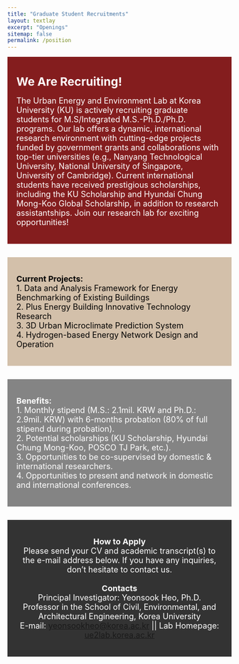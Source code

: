 ```yaml
---
title: "Graduate Student Recruitments"
layout: textlay
excerpt: "Openings"
sitemap: false
permalink: /position
---
```


<style>
  .container1 {
    background-color: #841D1E;
    color: white;
    padding: 20px;
    margin-bottom: 30px;
    text-align: justified; 
  }

  .container2 {
    background-color: #D3C0AA;
    padding: 20px;
    margin-bottom: 30px;
  }

  .container3 {
    background-color: #848484;
    color: white;
    padding: 20px;
    margin-bottom: 30px;
  }

  .container4 {
    background-color: #333333; /* Darker background color */
    color: white;
    padding: 20px;
    margin-bottom: 30px;
    text-align: center; /* Center text within the container */
  }
</style>

<div class="container1">
  <p style="margin-bottom: 18px; margin-top: 20px;">
    <strong style="font-size: 26px;">We Are Recruiting!</strong><br> 
    <br>
    <span style="font-size: 18px;">The Urban Energy and Environment Lab at Korea University (KU) is actively recruiting graduate students for M.S/Integrated M.S.-Ph.D./Ph.D. programs. Our lab offers a dynamic, international research environment with cutting-edge projects funded by government grants and collaborations with top-tier universities (e.g., Nanyang Technological University, National University of Singapore, University of Cambridge). Current international students have received prestigious scholarships, including the KU Scholarship and Hyundai Chung Mong-Koo Global Scholarship, in addition to research assistantships. Join our research lab for exciting opportunities!</span>
  </p>
</div>

<div class="container2">
  <p style="font-size: 18px; color: #000;">
    <strong style="font-size: 18px;">Current Projects:</strong><br>
    1. Data and Analysis Framework for Energy Benchmarking of Existing Buildings<br>
    2. Plus Energy Building Innovative Technology Research<br>
    3. 3D Urban Microclimate Prediction System<br>
    4.  Hydrogen-based Energy Network Design and Operation
  </p>
</div>

<div class="container3">
  <p style="font-size: 18px;">
    <strong style="font-size: 18px;">Benefits:</strong><br>
    1. Monthly stipend (M.S.: 2.1mil. KRW and Ph.D.: 2.9mil. KRW) with 6-months probation (80% of full stipend during probation).<br>
    2. Potential scholarships (KU Scholarship, Hyundai Chung Mong-Koo, POSCO TJ Park, etc.).<br>
    3. Opportunities to be co-supervised by domestic & international researchers.<br>
    4. Opportunities to present and network in domestic and international conferences.
  </p>
</div>

<div class="container4">
  <p style="font-size: 18px;">
    <strong style="font-size: 18px;">How to Apply</strong><br>
    Please send your CV and academic transcript(s) to the e-mail address below. If you have any inquiries, don’t hesitate to contact us.<br>
    <br>
    <strong style="font-size: 18px;">Contacts</strong><br>
    Principal Investigator: Yeonsook Heo, Ph.D.<br>
    Professor in the School of Civil, Environmental, and Architectural Engineering, Korea University<br>
    E-mail: <a href="mailto:yeonsookheo@korea.ac.kr">yeonsookheo@korea.ac.kr</a> || Lab Homepage: <a href="https://ue2lab.korea.ac.kr">ue2lab.korea.ac.kr</a>
  </p>
</div>

